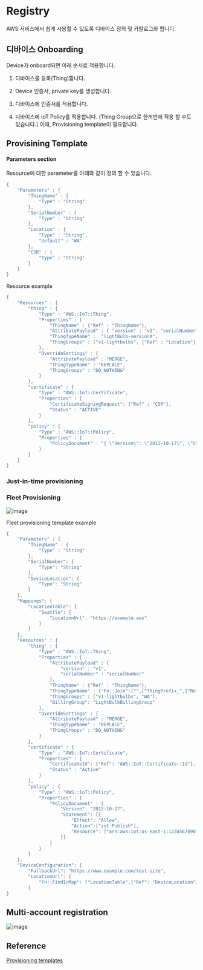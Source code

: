 # Registry

AWS 서비스에서 쉽게 사용할 수 있도록 디바이스 정의 및 카탈로그화 합니다. 

## 디바이스 Onboarding

Device가 onboard되면 아래 순서로 적용합니다.

1) 디바이스를 등록(Thing)합니다.

2) Device 인증서, private key를 생성합니다. 

3) 디바이스에 인증서를 적용합니다. 

4) 디바이스에 IoT Policy를 적용합니다. (Thing Group으로 한꺼번에 적용 할 수도 있습니다.) 이때, Provisioning template이 필요합니다. 


## Provisining Template


#### Parameters section

Resource에 대한 parameter를 아래와 같이 정의 할 수 있습니다.

```java
{
    "Parameters" : {
        "ThingName" : {
            "Type" : "String"
        },
        "SerialNumber" : {
            "Type" : "String"
        },
        "Location" : {
            "Type" : "String",
            "Default" : "WA"
        },
        "CSR" : {
            "Type" : "String"    
        }
    }
}
```

Resource example

```java
{ 
    "Resources" : {
        "thing" : {
            "Type" : "AWS::IoT::Thing",
            "Properties" : {
                "ThingName" : {"Ref" : "ThingName"},
                "AttributePayload" : { "version" : "v1", "serialNumber" :  {"Ref" : "SerialNumber"}}, 
                "ThingTypeName" :  "lightBulb-versionA",
                "ThingGroups" : ["v1-lightbulbs", {"Ref" : "Location"}]
            },
            "OverrideSettings" : {
                "AttributePayload" : "MERGE",
                "ThingTypeName" : "REPLACE",
                "ThingGroups" : "DO_NOTHING"
            }
        },  
        "certificate" : {
            "Type" : "AWS::IoT::Certificate",
            "Properties" : {
                "CertificateSigningRequest": {"Ref" : "CSR"},
                "Status" : "ACTIVE"      
            }
        },
        "policy" : {
            "Type" : "AWS::IoT::Policy",
            "Properties" : {
                "PolicyDocument" : "{ \"Version\": \"2012-10-17\", \"Statement\": [{ \"Effect\": \"Allow\", \"Action\":[\"iot:Publish\"], \"Resource\": [\"arn:aws:iot:us-east-1:123456789012:topic/foo/bar\"] }] }"
            }
        }
    }
}
```


### Just-in-time provisioning




### Fleet Provisioning

![image](https://user-images.githubusercontent.com/52392004/182393672-7d794600-2f74-4b40-92b4-d3a91b5a165b.png)

Fleet provisioning template example

```java
{
    "Parameters" : {
        "ThingName" : {
            "Type" : "String"
        },
        "SerialNumber": {
            "Type": "String"
        },
        "DeviceLocation": {
            "Type": "String"
        }
    },
    "Mappings": {
        "LocationTable": {
            "Seattle": {
                "LocationUrl": "https://example.aws"
            }
        }
    },
    "Resources" : {
        "thing" : {
            "Type" : "AWS::IoT::Thing",
            "Properties" : {
                "AttributePayload" : { 
                    "version" : "v1",
                    "serialNumber" : "serialNumber"
                },
                "ThingName" : {"Ref" : "ThingName"},
                "ThingTypeName" : {"Fn::Join":["",["ThingPrefix_",{"Ref":"SerialNumber"}]]},
                "ThingGroups" : ["v1-lightbulbs", "WA"],
                "BillingGroup": "LightBulbBillingGroup"
            },
            "OverrideSettings" : {
                "AttributePayload" : "MERGE",
                "ThingTypeName" : "REPLACE",
                "ThingGroups" : "DO_NOTHING"
            }
        },
        "certificate" : {
            "Type" : "AWS::IoT::Certificate",
            "Properties" : {
                "CertificateId": {"Ref": "AWS::IoT::Certificate::Id"},
                "Status" : "Active"
            }
        },
        "policy" : {
            "Type" : "AWS::IoT::Policy",
            "Properties" : {
                "PolicyDocument" : {
                    "Version": "2012-10-17",
                    "Statement": [{
                        "Effect": "Allow",
                        "Action":["iot:Publish"],
                        "Resource": ["arn:aws:iot:us-east-1:123456789012:topic/foo/bar"]
                    }]
                }
            }
        }
    },
    "DeviceConfiguration": {
        "FallbackUrl": "https://www.example.com/test-site",
        "LocationUrl": {
            "Fn::FindInMap": ["LocationTable",{"Ref": "DeviceLocation"}, "LocationUrl"]}
        }
}
```


## Multi-account registration

![image](https://user-images.githubusercontent.com/52392004/182394451-e71f95d6-d903-4bfd-81bc-759f114791e0.png)


## Reference

[Provisioning templates](https://docs.aws.amazon.com/iot/latest/developerguide/provision-template.html)


